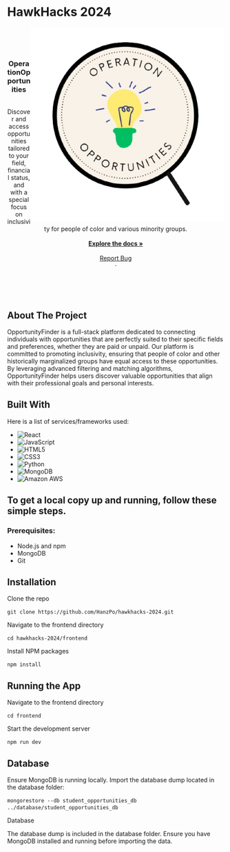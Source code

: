 # HawkHacks 2024

<img align="right" width="450" src="https://github.com/HanzPo/hawkhacks-2024/blob/main/frontend/public/opportunities-logo.png">
<br />
   <br />
    <br />

<h3 align="center">OperationOpportunities</h3>

  <p align="center">
      <br />
    Discover and access opportunities tailored to your field, financial status, and with a special focus on inclusivity for people of color and various minority groups.
    <br />  <br />
    <a href="https://github.com/HanzPo/hawkhacks-2024"><strong>Explore the docs »</strong></a>
    <br />
    <br />
    <a href="https://github.com/HanzPo/hawkhacks-2024/issues">Report Bug</a>  <br />
    ·
  </p>
</div>

  <br />
   <br />
    <br />



## About The Project

OpportunityFinder is a full-stack platform dedicated to connecting individuals with opportunities that are perfectly suited to their specific fields and preferences, whether they are paid or unpaid. Our platform is committed to promoting inclusivity, ensuring that people of color and other historically marginalized groups have equal access to these opportunities. By leveraging advanced filtering and matching algorithms, OpportunityFinder helps users discover valuable opportunities that align with their professional goals and personal interests.


## Built With

Here is a list of services/frameworks used:

* ![React]
* ![JavaScript]
* ![HTML5]
* ![CSS3]
* ![Python]
* ![MongoDB]
* ![Amazon AWS](https://img.shields.io/static/v1?style=for-the-badge&message=Amazon+AWS&color=232F3E&logo=Amazon+AWS&logoColor=FFFFFF&label=)



[React]: https://img.shields.io/badge/-ReactJs-61DAFB?logo=react&logoColor=white&style=for-the-badge
[Python]: https://img.shields.io/badge/python-3670A0?style=for-the-badge&logo=python&logoColor=ffdd54
[JavaScript]: https://img.shields.io/badge/javascript-%23323330.svg?style=for-the-badge&logo=javascript&logoColor=%23F7DF1E
[HTML5]: https://img.shields.io/badge/html5-%23E34F26.svg?style=for-the-badge&logo=html5&logoColor=white
[CSS3]: https://img.shields.io/badge/css3-%231572B6.svg?style=for-the-badge&logo=css3&logoColor=white
[MongoDB]: https://img.shields.io/badge/MongoDB-%234ea94b.svg?style=for-the-badge&logo=mongodb&logoColor=white



## To get a local copy up and running, follow these simple steps.

 ### Prerequisites:

* Node.js and npm
* MongoDB
* Git


## Installation
Clone the repo

```
git clone https://github.com/HanzPo/hawkhacks-2024.git
```
Navigate to the frontend directory
```
cd hawkhacks-2024/frontend
```
Install NPM packages
```
npm install
```

## Running the App

Navigate to the frontend directory
```
cd frontend
```
Start the development server
```
npm run dev
```
## Database
Ensure MongoDB is running locally.
Import the database dump located in the database folder:
```
mongorestore --db student_opportunities_db ../database/student_opportunities_db
```
Database

The database dump is included in the database folder. Ensure you have MongoDB installed and running before importing the data.


